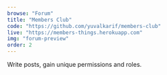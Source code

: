 ```yaml
---
browse: "Forum"
title: "Members Club"
code: "https://github.com/yuvalkarif/members-club"
live: "https://members-things.herokuapp.com"
img: "forum-preview"
order: 2
---
```


Write posts, gain unique permissions and roles.
